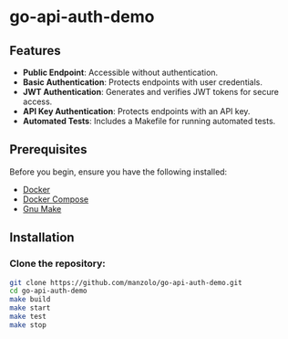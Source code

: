 # go-api-auth-demo

## Features

- **Public Endpoint**: Accessible without authentication.
- **Basic Authentication**: Protects endpoints with user credentials.
- **JWT Authentication**: Generates and verifies JWT tokens for secure access.
- **API Key Authentication**: Protects endpoints with an API key.
- **Automated Tests**: Includes a Makefile for running automated tests.

## Prerequisites

Before you begin, ensure you have the following installed:

- [Docker](https://www.docker.com/get-started)
- [Docker Compose](https://docs.docker.com/compose/install/)
- [Gnu Make](https://www.gnu.org/software/make/)

## Installation

### Clone the repository:

 ```bash
 git clone https://github.com/manzolo/go-api-auth-demo.git
 cd go-api-auth-demo
 make build
 make start
 make test
 make stop
```
